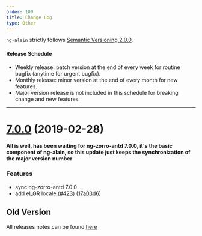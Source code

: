 ```yaml
---
order: 100
title: Change Log
type: Other
---
```


`ng-alain` strictly follows [Semantic Versioning 2.0.0](http://semver.org/lang/zh-CN/).

#### Release Schedule

* Weekly release: patch version at the end of every week for routine bugfix (anytime for urgent bugfix).
* Monthly release: minor version at the end of every month for new features.
* Major version release is not included in this schedule for breaking change and new features.

---

# [7.0.0](https://github.com/ng-alain/delon/compare/7.0.0-rc.10...7.0.0) (2019-02-28)

**All is well, has been waiting for ng-zorro-antd 7.0.0, it's the basic component of ng-alain, so this update just keeps the synchronization of the major version number**

### Features

* sync ng-zorro-antd 7.0.0
* add el_GR locale ([#423](https://github.com/ng-alain/delon/issues/423)) ([17a03d6](https://github.com/ng-alain/delon/commit/17a03d6))

## Old Version

All releases notes can be found [here](https://github.com/ng-alain/ng-alain/releases)
